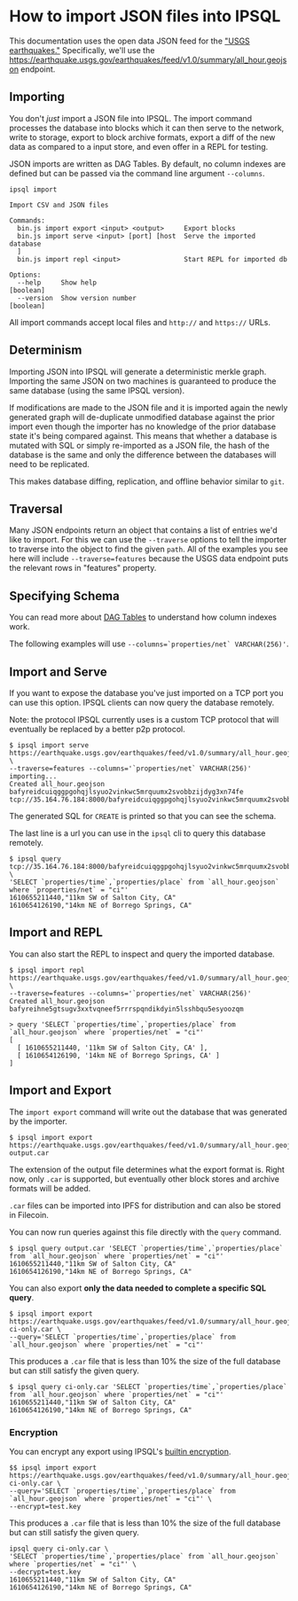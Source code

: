 # How to import JSON files into IPSQL

This documentation uses the open data JSON feed for the ["USGS earthquakes."](https://earthquake.usgs.gov) Specifically, we'll use the https://earthquake.usgs.gov/earthquakes/feed/v1.0/summary/all_hour.geojson endpoint.

## Importing

You don't *just* import a JSON file into IPSQL. The import command processes the database into blocks
which it can then serve to the network, write to storage, export to block archive formats, export
a diff of the new data as compared to a input store, and even offer in a REPL for testing.

JSON imports are written as DAG Tables. By default, no column indexes are defined but can be passed
via the command line argument `--columns`.

```
ipsql import

Import CSV and JSON files

Commands:
  bin.js import export <input> <output>     Export blocks
  bin.js import serve <input> [port] [host  Serve the imported database
  ]
  bin.js import repl <input>                Start REPL for imported db

Options:
  --help     Show help                                                 [boolean]
  --version  Show version number                                       [boolean]
```

All import commands accept local files and `http://` and `https://` URLs.

## Determinism

Importing JSON into IPSQL will generate a deterministic merkle graph. Importing
the same JSON on two machines is guaranteed to produce the same database (using the same IPSQL
version).

If modifications are made to the JSON file and it is imported again the newly generated
graph will de-duplicate unmodified database against the prior import even though the importer has
no knowledge of the prior database state it's being compared against. This means that whether a database
is mutated with SQL or simply re-imported as a JSON file, the hash of the database
is the same and only the difference between the databases will need to be replicated.

This makes database diffing, replication, and offline behavior similar to `git`.

## Traversal

Many JSON endpoints return an object that contains a list of entries we'd like to import.
For this we can use the `--traverse` options to tell the importer to traverse into the object
to find the given `path`. All of the examples you see here will include `--traverse=features`
because the USGS data endpoint puts the relevant rows in "features" property.

## Specifying Schema

You can read more about [DAG Tables](./dag-tables.md) to understand how column indexes work.

The following examples will use ``--columns=`properties/net` VARCHAR(256)'``.

## Import and Serve

If you want to expose the database you've just imported on a TCP port
you can use this option. IPSQL clients can now query the database remotely.

Note: the protocol IPSQL currently uses is a custom TCP protocol that will eventually
be replaced by a better p2p protocol.

```
$ ipsql import serve https://earthquake.usgs.gov/earthquakes/feed/v1.0/summary/all_hour.geojson \
--traverse=features --columns='`properties/net` VARCHAR(256)'
importing...
Created all_hour.geojson bafyreidcuiqggpgohqjlsyuo2vinkwc5mrquumx2svobbzijdyg3xn74fe
tcp://35.164.76.184:8000/bafyreidcuiqggpgohqjlsyuo2vinkwc5mrquumx2svobbzijdyg3xn74fe
```

The generated SQL for `CREATE` is printed so that you can see the schema.

The last line is a url you can use in the `ipsql` cli to query this database remotely.

```
$ ipsql query tcp://35.164.76.184:8000/bafyreidcuiqggpgohqjlsyuo2vinkwc5mrquumx2svobbzijdyg3xn74fe \
'SELECT `properties/time`,`properties/place` from `all_hour.geojson` where `properties/net` = "ci"'
1610655211440,"11km SW of Salton City, CA"
1610654126190,"14km NE of Borrego Springs, CA"
```

## Import and REPL

You can also start the REPL to inspect and query the imported database.

```
$ ipsql import repl https://earthquake.usgs.gov/earthquakes/feed/v1.0/summary/all_hour.geojson \
--traverse=features --columns='`properties/net` VARCHAR(256)'
Created all_hour.geojson bafyreihne5gtsugv3xxtvqneef5rrrspqndikdyin5lsshbqu5esyoozqm

> query 'SELECT `properties/time`,`properties/place` from `all_hour.geojson` where `properties/net` = "ci"'
[
  [ 1610655211440, '11km SW of Salton City, CA' ],
  [ 1610654126190, '14km NE of Borrego Springs, CA' ]
]
```

## Import and Export

The `import export` command will write out the database that was generated by the importer.

```
$ ipsql import export https://earthquake.usgs.gov/earthquakes/feed/v1.0/summary/all_hour.geojson output.car
```

The extension of the output file determines what the export format is. Right now, only `.car` is
supported, but eventually other block stores and archive formats will be added.

`.car` files can be imported into IPFS for distribution and can also be stored in Filecoin.

You can now run queries against this file directly with the `query` command.

```
$ ipsql query output.car 'SELECT `properties/time`,`properties/place` from `all_hour.geojson` where `properties/net` = "ci"'
1610655211440,"11km SW of Salton City, CA"
1610654126190,"14km NE of Borrego Springs, CA"
```

You can also export **only the data needed to complete a specific SQL query**.

```
$ ipsql import export https://earthquake.usgs.gov/earthquakes/feed/v1.0/summary/all_hour.geojson ci-only.car \
--query='SELECT `properties/time`,`properties/place` from `all_hour.geojson` where `properties/net` = "ci"'
```

This produces a `.car` file that is less than 10% the size of the full database but can still satisfy
the given query.

```
$ ipsql query ci-only.car 'SELECT `properties/time`,`properties/place` from `all_hour.geojson` where `properties/net` = "ci"'
1610655211440,"11km SW of Salton City, CA"
1610654126190,"14km NE of Borrego Springs, CA"
```

### Encryption

You can encrypt any export using IPSQL's [builtin encryption](./encryption.md).

```
$$ ipsql import export https://earthquake.usgs.gov/earthquakes/feed/v1.0/summary/all_hour.geojson ci-only.car \
--query='SELECT `properties/time`,`properties/place` from `all_hour.geojson` where `properties/net` = "ci"' \
--encrypt=test.key
```

This produces a `.car` file that is less than 10% the size of the full database but can still satisfy
the given query.

```
ipsql query ci-only.car \
'SELECT `properties/time`,`properties/place` from `all_hour.geojson` where `properties/net` = "ci"' \
--decrypt=test.key
1610655211440,"11km SW of Salton City, CA"
1610654126190,"14km NE of Borrego Springs, CA"
```


